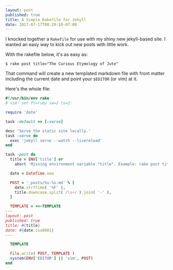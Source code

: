 ```yaml
---
layout: post
published: true
title: A Simple Rakefile for Jekyll
date: 2017-07-17T08:29:10-07:00
---
```


I knocked together a `Rakefile` for use with my shiny new jekyll-based
site. I wanted an easy way to kick out new posts with little work.

With the rakefile below, it's as easy as:

``` shell
$ rake post title="The Curious Etymology of Jute"
```

That command will create a new templated markdown file with front matter
including the current date and point your `$EDITOR` (or vim) at it.

Here's the whole file:

``` ruby
#!/usr/bin/env rake
# vim: set ft=ruby sw=2 ts=2:

require 'date'

task :default => [:serve]

desc 'Serve the static site locally.'
task :serve do
  exec 'jekyll serve --watch --livereload'
end

task :post do
  title = ENV['title'] or
    abort 'Missing environment variable "title". Example: rake post title="some title"'

  date = DateTime.now

  POST = '_posts/%s-%s.md' % [
    date.strftime( '%F' ),
    title.downcase.split( /\s+/ ).join( '-' ),
  ]

  TEMPLATE = <<-TEMPLATE
---
layout: post
published: true
title: #{title}
date: #{date.iso8601}
---

  TEMPLATE

  File.write( POST, TEMPLATE )
  system(ENV['EDITOR'] || 'vim', POST)
end
```
